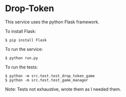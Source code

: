 # Drop-Token

This service uses the python Flask framework.

To install Flask:
```
$ pip install Flask
```

To run the service:
```
$ python run.py
```

To run the tests:
```
$ python -m src.test.test_drop_token_game
$ python -m src.test.test_game_manager
```
Note: Tests not exhaustive, wrote them as I needed them.


